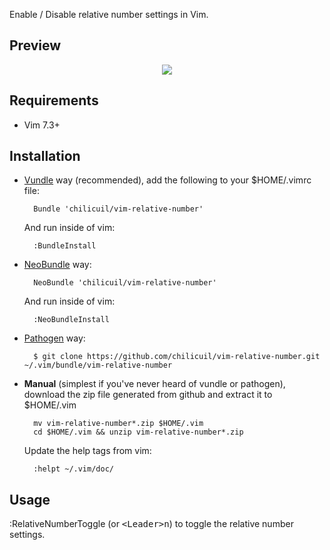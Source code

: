 Enable / Disable relative number settings in Vim.

Preview
-------

<p align="center">
  <img src="http://javier.io/assets/img/vim-relative-number.gif"/><br>
</p>

Requirements
------------

* Vim 7.3+

Installation
------------

- [Vundle](https://github.com/gmarik/vundle) way (recommended), add the following to your $HOME/.vimrc file:

        Bundle 'chilicuil/vim-relative-number'

    And run inside of vim:

        :BundleInstall

- [NeoBundle](https://github.com/Shougo/neobundle.vim) way:

        NeoBundle 'chilicuil/vim-relative-number'

    And run inside of vim:

        :NeoBundleInstall

- [Pathogen](https://github.com/tpope/vim-pathogen) way:

        $ git clone https://github.com/chilicuil/vim-relative-number.git ~/.vim/bundle/vim-relative-number

- **Manual** (simplest if you've never heard of vundle or pathogen), download the zip file generated from github and extract it to $HOME/.vim

        mv vim-relative-number*.zip $HOME/.vim
        cd $HOME/.vim && unzip vim-relative-number*.zip

    Update the help tags from vim:

        :helpt ~/.vim/doc/

Usage
-----

:RelativeNumberToggle (or <kbd>\<Leader\>n</kbd>) to toggle the relative number settings.
